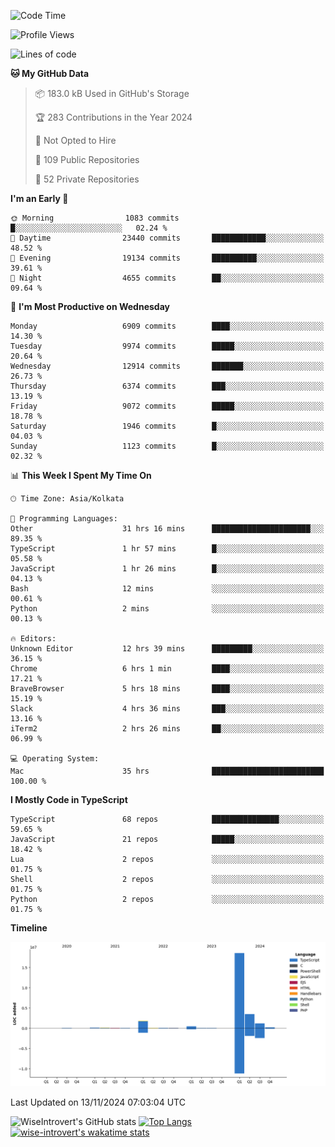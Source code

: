 <!--START_SECTION:waka-->
![Code Time](http://img.shields.io/badge/Code%20Time-1%2C821%20hrs%2036%20mins-blue)

![Profile Views](http://img.shields.io/badge/Profile%20Views-2-blue)

![Lines of code](https://img.shields.io/badge/From%20Hello%20World%20I%27ve%20Written-26.4%20million%20lines%20of%20code-blue)

**🐱 My GitHub Data** 

> 📦 183.0 kB Used in GitHub's Storage 
 > 
> 🏆 283 Contributions in the Year 2024
 > 
> 🚫 Not Opted to Hire
 > 
> 📜 109 Public Repositories 
 > 
> 🔑 52 Private Repositories 
 > 
**I'm an Early 🐤** 

```text
🌞 Morning                1083 commits        █░░░░░░░░░░░░░░░░░░░░░░░░   02.24 % 
🌆 Daytime                23440 commits       ████████████░░░░░░░░░░░░░   48.52 % 
🌃 Evening                19134 commits       ██████████░░░░░░░░░░░░░░░   39.61 % 
🌙 Night                  4655 commits        ██░░░░░░░░░░░░░░░░░░░░░░░   09.64 % 
```
📅 **I'm Most Productive on Wednesday** 

```text
Monday                   6909 commits        ████░░░░░░░░░░░░░░░░░░░░░   14.30 % 
Tuesday                  9974 commits        █████░░░░░░░░░░░░░░░░░░░░   20.64 % 
Wednesday                12914 commits       ███████░░░░░░░░░░░░░░░░░░   26.73 % 
Thursday                 6374 commits        ███░░░░░░░░░░░░░░░░░░░░░░   13.19 % 
Friday                   9072 commits        █████░░░░░░░░░░░░░░░░░░░░   18.78 % 
Saturday                 1946 commits        █░░░░░░░░░░░░░░░░░░░░░░░░   04.03 % 
Sunday                   1123 commits        █░░░░░░░░░░░░░░░░░░░░░░░░   02.32 % 
```


📊 **This Week I Spent My Time On** 

```text
🕑︎ Time Zone: Asia/Kolkata

💬 Programming Languages: 
Other                    31 hrs 16 mins      ██████████████████████░░░   89.35 % 
TypeScript               1 hr 57 mins        █░░░░░░░░░░░░░░░░░░░░░░░░   05.58 % 
JavaScript               1 hr 26 mins        █░░░░░░░░░░░░░░░░░░░░░░░░   04.13 % 
Bash                     12 mins             ░░░░░░░░░░░░░░░░░░░░░░░░░   00.61 % 
Python                   2 mins              ░░░░░░░░░░░░░░░░░░░░░░░░░   00.13 % 

🔥 Editors: 
Unknown Editor           12 hrs 39 mins      █████████░░░░░░░░░░░░░░░░   36.15 % 
Chrome                   6 hrs 1 min         ████░░░░░░░░░░░░░░░░░░░░░   17.21 % 
BraveBrowser             5 hrs 18 mins       ████░░░░░░░░░░░░░░░░░░░░░   15.19 % 
Slack                    4 hrs 36 mins       ███░░░░░░░░░░░░░░░░░░░░░░   13.16 % 
iTerm2                   2 hrs 26 mins       ██░░░░░░░░░░░░░░░░░░░░░░░   06.99 % 

💻 Operating System: 
Mac                      35 hrs              █████████████████████████   100.00 % 
```

**I Mostly Code in TypeScript** 

```text
TypeScript               68 repos            ███████████████░░░░░░░░░░   59.65 % 
JavaScript               21 repos            █████░░░░░░░░░░░░░░░░░░░░   18.42 % 
Lua                      2 repos             ░░░░░░░░░░░░░░░░░░░░░░░░░   01.75 % 
Shell                    2 repos             ░░░░░░░░░░░░░░░░░░░░░░░░░   01.75 % 
Python                   2 repos             ░░░░░░░░░░░░░░░░░░░░░░░░░   01.75 % 
```



**Timeline**

![Lines of Code chart](https://raw.githubusercontent.com/wise-introvert/wise-introvert/master/assets/bar_graph.png)


 Last Updated on 13/11/2024 07:03:04 UTC
<!--END_SECTION:waka-->

![WiseIntrovert's GitHub stats](https://github-readme-stats.vercel.app/api?username=wise-introvert&count_private=true&show_icons=true)
[![Top Langs](https://github-readme-stats.vercel.app/api/top-langs/?username=wise-introvert&langs_count=10)](https://github.com/anuraghazra/github-readme-stats)
[![wise-introvert's wakatime stats](https://github-readme-stats.vercel.app/api/wakatime?username=wiseintrovert)](https://github.com/anuraghazra/github-readme-stats)

